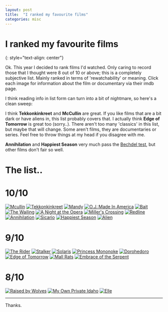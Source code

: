 ```yaml
---
layout: post
title:  "I ranked my favourite films"
categories: misc
---
```


# I ranked my favourite films
{: style="text-align: center"}

Ok. This year I decided to rank films I'd watched. Only caring to record those that I thought were 8 out of 10 or above; this is a completely subjective list. Mainly ranked in terms of 'rewatchability' or meaning. Click each image for information about the film or documentary via their imdb page.

I think reading info in list form can turn into a bit of nightmare, so here's a clean sweep:

I think **Tekkonkinkreet** and **McCullin** are great. If you like films that are a bit dark or have aliens in, this list probably covers that. I actually think **Edge of Tomorrow** is great too (sorry..). There aren't too many 'classics' in this list, but maybe that will change. Some aren't films, they are documentaries or series. Feel free to throw things at my head if you disagree with me.

**Annihilation** and **Happiest Season** very much pass the [Bechdel test](https://en.wikipedia.org/wiki/Bechdel_test), but other films don't fair so well.

# The list..

# 10/10 

[![Mcullin](https://m.media-amazon.com/images/M/MV5BMjMzMTUwNjc5OF5BMl5BanBnXkFtZTgwMDQ1NDAxMzE@._V1_UY268_CR9,0,182,268_AL_.jpg)](https://www.imdb.com/title/tt2354205/) [![Tekkonkinkreet](https://m.media-amazon.com/images/M/MV5BMmJhZTM5NTAtOWMyOS00MDczLThkMjMtMGU0ZjdiODhlMGFlXkEyXkFqcGdeQXVyMzQ4NDEyNzM@._V1_UY268_CR4,0,182,268_AL_.jpg)](https://www.imdb.com/title/tt0831888/) [![Mandy](https://m.media-amazon.com/images/M/MV5BMjk1MjhmZWQtNzU3OC00NDE4LThlODQtNTdhZGM4M2E3MWZkXkEyXkFqcGdeQXVyMTMxODk2OTU@._V1_UY268_CR2,0,182,268_AL_.jpg)](https://www.imdb.com/title/tt6998518/) [![O.J.:Made In America](https://m.media-amazon.com/images/M/MV5BNGNmYmY3OTktMWM1Ni00NTU1LTk0ZjctMDcwYjViMjY0MTIwL2ltYWdlL2ltYWdlXkEyXkFqcGdeQXVyMTMxODk2OTU@._V1_UX182_CR0,0,182,268_AL_.jpg)](https://www.imdb.com/title/tt5275892/) [![Bait](https://m.media-amazon.com/images/M/MV5BMmIzNWJiYjEtNWQwYi00ZDNlLWE4ZjEtMTZmZWYyODNiZTRhXkEyXkFqcGdeQXVyOTE0MzQ5NQ@@._V1_UX182_CR0,0,182,268_AL_.jpg)](https://www.imdb.com/title/tt9652782/) [![The Wailing](https://m.media-amazon.com/images/M/MV5BODkwMTgxNjA2NF5BMl5BanBnXkFtZTgwMDc0OTcwOTE@._V1_UX182_CR0,0,182,268_AL_.jpg)](https://www.imdb.com/title/tt5215952/)
[![A Night at the Opera](https://m.media-amazon.com/images/M/MV5BYTJmNmQxNGItNDNlMC00MDU3LWFhNzMtZDQ2NDY0ZTVkNjE3XkEyXkFqcGdeQXVyMDI2NDg0NQ@@._V1_UX182_CR0,0,182,268_AL_.jpg)](https://www.imdb.com/title/tt0026778/)
[![Miller's Crossing](https://m.media-amazon.com/images/M/MV5BMTY2Njk3MTAzM15BMl5BanBnXkFtZTgwMTY5Mzk4NjE@._V1_UX182_CR0,0,182,268_AL_.jpg)](https://www.imdb.com/title/tt0100150/)
[![Redline](https://m.media-amazon.com/images/M/MV5BNGYxYzI5ODQtY2JmYy00ZjFjLTg5MjgtMjI3Njg5ODEwNmM1XkEyXkFqcGdeQXVyNTAyODkwOQ@@._V1_UY268_CR4,0,182,268_AL_.jpg)](https://www.imdb.com/title/tt1483797/)
[![Annihilation](https://m.media-amazon.com/images/M/MV5BMTk2Mjc2NzYxNl5BMl5BanBnXkFtZTgwMTA2OTA1NDM@._V1_UX182_CR0,0,182,268_AL_.jpg)](https://www.imdb.com/title/tt2798920/)
[![Sicario](https://m.media-amazon.com/images/M/MV5BMjA5NjM3NTk1M15BMl5BanBnXkFtZTgwMzg1MzU2NjE@._V1_UX182_CR0,0,182,268_AL_.jpg)](https://www.imdb.com/title/tt3397884/)
[![Happiest Season](https://m.media-amazon.com/images/M/MV5BZDgyZDNiZGEtYmQ4NC00NzU5LTllODQtNjIwMGY2NDYyNGQwXkEyXkFqcGdeQXVyMTkxNjUyNQ@@._V1_UX182_CR0,0,182,268_AL_.jpg)](https://www.imdb.com/title/tt8522006/)
[![Alien](https://m.media-amazon.com/images/M/MV5BMmQ2MmU3NzktZjAxOC00ZDZhLTk4YzEtMDMyMzcxY2IwMDAyXkEyXkFqcGdeQXVyNzkwMjQ5NzM@._V1_UX182_CR0,0,182,268_AL_.jpg)](https://www.imdb.com/title/tt0078748/)

# 9/10

[![The Rider](https://m.media-amazon.com/images/M/MV5BMjQ3ODM5MjY2N15BMl5BanBnXkFtZTgwOTU5MjM4NDM@._V1_UX182_CR0,0,182,268_AL_.jpg)](https://www.imdb.com/title/tt6217608/)
[![Stalker](https://m.media-amazon.com/images/M/MV5BMDgwODNmMGItMDcwYi00OWZjLTgyZjAtMGYwMmI4N2Q0NmJmXkEyXkFqcGdeQXVyNzY1MTU0Njk@._V1_UY268_CR4,0,182,268_AL_.jpg)](https://www.imdb.com/title/tt0079944/)
[![Solaris](https://m.media-amazon.com/images/M/MV5BZmY4Yjc0OWQtZDRhMy00ODc2LWI2NGYtMWFlODYyN2VlNDQyXkEyXkFqcGdeQXVyNjU0OTQ0OTY@._V1_UY268_CR4,0,182,268_AL_.jpg)](https://www.imdb.com/title/tt0069293/)
[![Princess Mononoke](https://m.media-amazon.com/images/M/MV5BNGIzY2IzODQtNThmMi00ZDE4LWI5YzAtNzNlZTM1ZjYyYjUyXkEyXkFqcGdeQXVyODEzNjM5OTQ@._V1_UX182_CR0,0,182,268_AL_.jpg)](https://www.imdb.com/title/tt0119698/)
[![Dorohedoro](https://m.media-amazon.com/images/M/MV5BYzgxOTkxYWYtODEzMS00ODhiLWIxMTYtMDQwNmIyNmIwNTJiXkEyXkFqcGdeQXVyMTAwMzM3NDI3._V1_UY268_CR5,0,182,268_AL_.jpg)](https://www.imdb.com/title/tt11147852/)
[![Edge of Tomorrow](https://m.media-amazon.com/images/M/MV5BMTc5OTk4MTM3M15BMl5BanBnXkFtZTgwODcxNjg3MDE@._V1_UX182_CR0,0,182,268_AL_.jpg)](https://www.imdb.com/title/tt1631867/)
[![Mall Rats](https://m.media-amazon.com/images/M/MV5BZGNhYzE4YzktNDIwNC00YmRiLTgyOTgtMzk1ZjNhNmI4ODI1XkEyXkFqcGdeQXVyMTk3NDAwMzI@._V1_UX182_CR0,0,182,268_AL_.jpg)](https://www.imdb.com/title/tt0113749/)
[![Embrace of the Serpent](https://m.media-amazon.com/images/M/MV5BMjIwNjA0NzM3Ml5BMl5BanBnXkFtZTgwNjU4NTQ0NzE@._V1_UX182_CR0,0,182,268_AL_.jpg)](https://www.imdb.com/title/tt4285496/)


# 8/10 

[![Raised by Wolves](https://m.media-amazon.com/images/M/MV5BYWUzMGZjNjgtMzkwYS00MTdhLTlhYzItYTEzMjRjMjkzZmM3XkEyXkFqcGdeQXVyMTE5MzYzMDE5._V1_UX182_CR0,0,182,268_AL_.jpg)](https://www.imdb.com/title/tt9170108/)
[![My Own Private Idaho](https://m.media-amazon.com/images/M/MV5BZDgxMGU3YTEtODEzOC00MGVlLTk4OWUtYmY0ODU0OTI1NmMxL2ltYWdlL2ltYWdlXkEyXkFqcGdeQXVyMTQxNzMzNDI@._V1_UX182_CR0,0,182,268_AL_.jpg)](https://www.imdb.com/title/tt0102494/)
[![Elle](https://m.media-amazon.com/images/M/MV5BMTU4MTUyMzI5Nl5BMl5BanBnXkFtZTgwMDQwODY2NzE@._V1_UY268_CR7,0,182,268_AL_.jpg)](https://www.imdb.com/title/tt3716530/)

---

Thanks.
